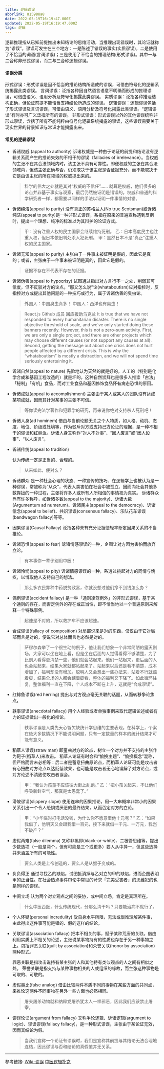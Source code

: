 ```yaml
---
title: 逻辑谬误
abbrlink: 815988a8
date: 2022-05-19T16:19:47.000Z
updated: 2022-05-19T16:19:47.000Z
tags: 逻辑
---
```


逻辑推理指从已知前提推出未知结论的思维活动，当推理出现错误时，其论证就称为“谬误”。谬误可发生在三个地方：一是陈述了错误的事实(实质谬误)，二是使用了不恰当的词语(言词谬误)；三是使用了不恰当的推理结构(形式谬误)。其中一与二合称非形式谬误，而二与三合称逻辑谬误。

<!-- more -->

#### 谬误分类

形式谬误：形式谬误是因不恰当的推论结构所造成的谬误，可借由符号化的逻辑系统揭露此类谬误。
言词谬误：泛指各种因自然语言语意不明确而形成的推理谬误，可借由语义、语用分析及符号化揭露此类谬误。
实质谬误：泛指各种推理结构正确，但论证前提不能恰当支持结论所造成的谬误。
逻辑谬误：逻辑谬误包括了形式谬误及言词谬误，可借由语义、语用分析及符号化揭露此类谬误。“逻辑谬误”有时亦可广义泛指所有的谬误。
非形式谬误：形式谬误以外的其他谬误统称非形式谬误，含括了所有不能纯粹由符号化逻辑系统揭露的谬误，这些谬误需要关于现实世界的背景知识与常识才能揭露出来。

#### 常见的逻辑谬误

- 诉诸权威 (appeal to authority)
  诉诸权威是一种由于论证的前提和结论没有逻辑关系而产生的推论失效的不相干的谬误（fallacies of irrelevance）。当权威的主张不在其合法领域内时，该主张不具有可靠性。即便权威的主张在其合法领域内，但该主张正确与否，仍须取决于该主张是否证据充分，而不能取决于它是由该主张的所在领域的权威提出来的。

  > 科学的伟大之处就是其对“权威的不信任”…… 就算是权威，他们很多的论点并非基于事实与观察，最后仍然被证明是错误的。权威和普通的科学研究者一样，都需要以同样的手法以证明一件事情的对错。

- 诉诸纯洁(appeal to purity)
  没有真正的苏格兰人(No true Scotsman)或诉诸纯洁(appeal to purity)是一种非形式谬误，系指在原来的普遍宣称遇到反例时，提出一个理想、纯净的标准以为其辩护的论证方式。

  > 甲：没有注重人权的民主国家会继续维持死刑。
  > 乙：日本高度民主也注重人权，但日本依旧判处杀人犯死刑。
  > 甲：显然日本不是“真正”注重人权的民主国家。

- 诉诸无知(appeal to purity)
  主张由于一件事未被证明是假的，因此它是真的；或者，主张由于一件事未被证明是真的，因此它是假的。

  > 证据不存在不代表不存在的证据。

- 诉诸伪善(appeal to hypocrisy)
  试图通过指出对方言行不一之处，削弱其可信度，但不反驳对方的论点。“那又怎么说”论(whataboutism)应对指控时，反指控对方或提出其他问题的一种技巧或行为，属于诉诸伪善的臭虫论。

  > 外国人：中国臭虫真多！
  > 中国人：西洋也有臭虫！

  > React.js Github 成员 回应援助乌克兰
  > It is true that we have not responded to every humanitarian disaster. There is no single objective threshold of scale, and we’ve only started doing these banners recently. However, this is not a zero-sum activity. First, we are only a single project, and there are other projects which may choose different causes (or not support any causes at all). Second, getting the message out about one crisis does not hurt people affected by a different crisis. This is why the “whataboutism” is mostly a distraction, and we will not spend time seriously entertaining it.

- 诉诸自然(appeal to nature)
  先验地认为天然的就是好的，人工的（特别是化学合成和基因工程改造的）就是坏的。这种自然崇拜也是很多人推崇「古法」「秘制」「有机」食品，而对工业食品和基因修饰食品怀有病态恐惧的原因。

- 诉诸成就(appeal to accomplishment)
  主张由于某人或某人的团队没有达成某项成就，因而其针对某事的主张不可信。

  > 等你读完法学著作和犯罪学的研究，再来说你绝对支持杀人死刑吧！

- 诉诸人身(ad hominem)
  借由与当前论题无关之个人特质，如人格、动机、态度、地位、阶级或处境等，作为驳斥对方或支持己方论证的理据，是一种不相干的谬误和红鲱鱼。诉诸人身又称作“对人不对事”、“因人废言”或“因人设事”、“以人废言”。

- 诉诸传统(appeal to tradition)

  认为传统一定是正当的、合理的。

  > 从来如此，便对么？

- 诉诸群众
  是一种社会心理的状态、一种宣传的技巧、在逻辑学上也被认为是一种谬误，常被称为“从众”，代表人类害怕在社会中被孤立，因而向社会其他多数靠拢的一种过程，主张将许多人或所有人所相信的事情视为真实。
  诉诸群众尚有许多称呼，如诉诸多数(appeal to the majority)、诉诸大数(Argumentum ad numerum)、诉诸民主(appeal to the democracy)、诉诸信念(appeal to belief)、共识谬误(consensus fallacy)、乐队花车谬误(bandwagon fallacy)等等。

- 因果谬误(Causal Fallacy)
  泛指各种未有充分证据便轻率断定因果关系的不当推论。

- 诉诸恐惧(appeal to fear)
  诉诸情感谬误的一种，企图让对方因为害怕而放弃立论。

  > 有本事你一辈子别用中医！

- 诉诸怜悯(appeal to pity)
  诉诸情感谬误的一种，系透过挑起对方的同情与愧疚，以博取他人支持自己的想法。

  > 那么多农民靠种中药脱贫致富，你就没想过他们挣不到钱怎么办？

- 偶例谬误(accident fallacy)
  是一种「通则凌驾例外」的非形式谬误，基于某个通则的存在，而否定例外的存在或正当性，即不恰当地以一个普遍原则来解释一个特殊事例。

  > 超速是不对的，所以救护车不应该超速。

- 合成谬误(fallacy of composition)
  对局部说来是对的东西，仅仅由于它对局部而言是对的，便说它对总体而言也必然是对的。

  > 萨缪尔森举了一个很生动的例子，他让我们想象一个非常简陋的露天剧场，大家可以坐在地上看，但是坐在后面的人觉得看得不够清楚，为了比别人看得更清楚一些，他们就会站起来。他们一站起来，更后面的人也会站起来，结果大家就都站起来了。站起来以后还是看不清楚，成本增加了，福利却没有增加。聪明人又会想出一些办法来，站着不行就踮着脚，结果全场的人都会踮着脚看，整体的福利又下降了。如此循环往复，整体福利一直在下降，个人成本不断在上升，这就是“合成谬误”。

- 红鲱鱼谬误(red herring)
  抛出与对方观点毫无关联的话题，从而转移争论焦点。

- 轶事谬误(anecdotal fallacy)
  用个人经验或者单独事例来取代逻辑论述或者有力的证据做出一般化的推论。

  > 轶事谬误是人类先天心智欠缺统计学思维的主要表现。在科学上，个案在绝大多数情况下不能说明问题，只有一定数量的样本的统计结果才可能有意义。

- 稻草人谬误(straw man)
  即歪曲对方的论点，树立一个对方并不支持的主张作为靶子(稻草人)来攻击。
  稻草人论证有时会和“偷换主题”、“偷换概念”混称，但严格而言未必相等：后二者是蓄意扭曲原论点，而稻草人论证可能是攻击者有心扭曲对方论点以达贬低效果，也可能是攻击者无心地误解了对方论点，或对方论述不清致使攻击者误会。

  > 甲：“我认为孩童不应该往大街上乱跑。”
  > 乙：“把小孩关起来，不让他们呼吸新鲜空气，那真是太愚蠢了。”

- 滑坡谬误(slippery slope)
  使用连串的因果推论，用一大串概率非常小的因果关系引出一个令人恐惧或厌恶的最终结果，从而否定对方的立论。

  > 甲：“小华临时打电话没钱，为什么你不愿意借他十元呢？”
  > 乙：“如果我借了，他明天又会跟我借一百元，接下来就借一千元、一万元，我岂不破产？”

- 虚假两难(false dilemma)
  又称非黑即(black-or-white)、二极管思维等，提出少数选项（一般是两个，但有可能是三个或更多）要人从中择一，但这些选择并未涵盖所有的可能性。

  > 要么人类是上帝创造的，要么人是从猴子变成的。

- 负负得正
  通过寻找乙的缺陷，试图抵消掉与乙对立的甲的缺陷，进而企图表明甲的正当性。在社会热点事件舆论中常见的苛求「完美受害者」的思维犯的也是同样的谬误。

- 中间立场
  认为两个对立观点之间的妥协，或中间立场，肯定是真理所在。

  > 什么中医西医，什么传统现代，分那么清干吗？只要能治病不就行了。

- 个人怀疑(personal incredulity)
  受自身水平所限，无法或很难理解某件事，由此得出这件事可能是错的、假的这样的结论。

- 关联谬误(association fallacy)
  把本不相关的事，赋予某种荒唐的关联。借由利用实质上不相关的论述，主张说某事物持有的性质也存在于另一种事物之上。包括罪恶关联(guilt by association)和荣誉关联(honor by association)两种形式。

  罪恶关联是指攻击说持有某主张的人和其他持有类似观点的人之间有相似之处。
  荣誉关联是指支持与某种事物相关的人或组织的缘故，而主张这种事物是可取的、可敬的。

- 虚假类比(false analog)
  借由比较两件本质不同的事物在某些方面的共同点，来推论这两件不同事物在另外一些方面也必然相同。

  > 屠夫屠杀动物就和纳粹党屠杀犹太人一样邪恶，因此我们应该禁止屠宰。

- 谬误论证(argument from fallacy)
  又称争论逻辑、诉诸逻辑(argument to logic)、谬误谬误(fallacy fallacy)，是一种形式谬误，主张由于某论证无效，因而其结论为假。

  > 当我们宣称一个论证有谬误时，我们是宣称其前提与其结论无法合理地连结，因此谬误与否和结论的真假值并无关系。

---

参考链接:
[Wiki-谬误](https://zh.wikipedia.org/zh-my/%E8%AC%AC%E8%AA%A4)
[中医逻辑扑克](https://github.com/benjaminsliu/logiccards/)
